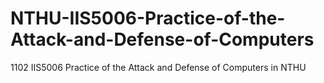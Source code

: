 # NTHU-IIS5006-Practice-of-the-Attack-and-Defense-of-Computers

1102 IIS5006 Practice of the Attack and Defense of Computers in NTHU
